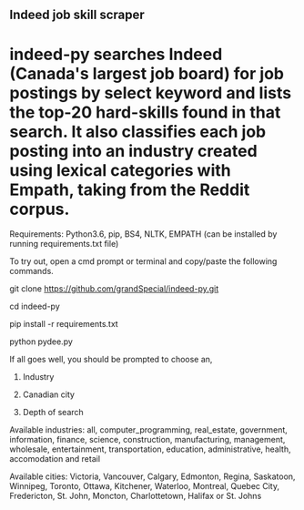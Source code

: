 ## Indeed job skill scraper

# indeed-py searches Indeed (Canada's largest job board) for job postings by select keyword and lists the top-20 hard-skills found in that search. It also classifies each job posting into an industry created using lexical categories with Empath, taking from the Reddit corpus.

Requirements: Python3.6, pip, BS4, NLTK, EMPATH (can be installed by running requirements.txt file)

To try out, open a cmd prompt or terminal and copy/paste the following commands. 

git clone https://github.com/grandSpecial/indeed-py.git

cd indeed-py

pip install -r requirements.txt

python pydee.py


If all goes well, you should be prompted to choose an,

1) Industry

2) Canadian city

3) Depth of search 

Available industries: all, computer_programming, real_estate, government, information, finance, science, construction, manufacturing, management, wholesale, entertainment, transportation, education, administrative, health, accomodation and retail

Available cities: Victoria, Vancouver, Calgary, Edmonton, Regina, Saskatoon, Winnipeg, Toronto, Ottawa, Kitchener, Waterloo, Montreal, Quebec City, Fredericton, St. John, Moncton, Charlottetown, Halifax or St. Johns
